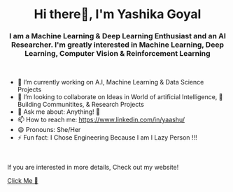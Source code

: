 <!-- ### Hi there 👋 -->

<!--
**Yaashu/Yaashu** is a ✨ _special_ ✨ repository because its `README.md` (this file) appears on your GitHub profile.

Here are some ideas to get you started:

- 🔭 I’m currently working on ...
- 🌱 I’m currently learning ...
- 👯 I’m looking to collaborate on ...
- 🤔 I’m looking for help with ...
- 💬 Ask me about ...
- 📫 How to reach me: ...
- 😄 Pronouns: 
- ⚡ Fun fact: ...
-->



<h1 align="center">Hi there👋, I'm Yashika Goyal</h1>
<h3 align="center">I am a Machine Learning & Deep Learning Enthusiast and an AI Researcher. I'm greatly interested in Machine Learning, Deep Learning, Computer Vision & Reinforcement Learning</h3>

<br>

- 🔭 I’m currently working on A.I, Machine Learning & Data Science Projects 
- 👯 I’m looking to collaborate on Ideas in World of artificial Intelligence, 🌱 Building Communitites, & Research Projects
- 💬 Ask me about: Anything! 🤔
- 📫 How to reach me: https://www.linkedin.com/in/yaashu/
- 😄 Pronouns: She/Her
- ⚡ Fun fact: I Chose Engineering Because I am I Lazy Person !!!

<br>

<p>If you are interested in more details, Check out my website! <p>
<a href="https://yaashu.github.io/Yashika_Goyal/">Click Me 🦄</a>
